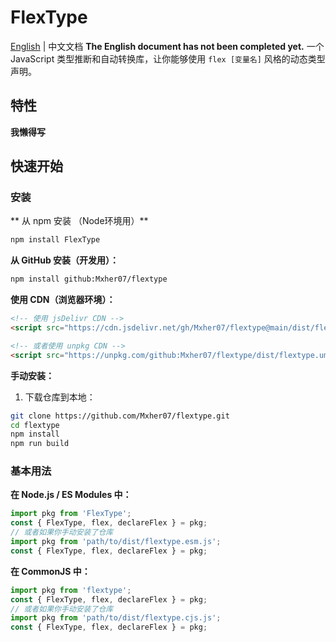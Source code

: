 # FlexType

[English](./README_EN.md) | 中文文档
**The English document has not been completed yet.**
一个 JavaScript 类型推断和自动转换库，让你能够使用 `flex [变量名]` 风格的动态类型声明。

## 特性

**我懒得写**

## 快速开始

### 安装

** 从 npm 安装 （Node环境用）**
```bash
npm install FlexType
```
**从 GitHub 安装（开发用）：**
```bash
npm install github:Mxher07/flextype
```

**使用 CDN（浏览器环境）：**
```html
<!-- 使用 jsDelivr CDN -->
<script src="https://cdn.jsdelivr.net/gh/Mxher07/flextype@main/dist/flextype.umd.js"></script>

<!-- 或者使用 unpkg CDN -->
<script src="https://unpkg.com/github:Mxher07/flextype/dist/flextype.umd.js"></script>
```

**手动安装：**
1. 下载仓库到本地：
```bash
git clone https://github.com/Mxher07/flextype.git
cd flextype
npm install
npm run build
```

### 基本用法

**在 Node.js / ES Modules 中：**
```javascript
import pkg from 'FlexType';
const { FlexType, flex, declareFlex } = pkg;
// 或者如果你手动安装了仓库
import pkg from 'path/to/dist/flextype.esm.js';
const { FlexType, flex, declareFlex } = pkg;
```

**在 CommonJS 中：**
```javascript
import pkg from 'flextype';
const { FlexType, flex, declareFlex } = pkg;
// 或者如果你手动安装了仓库
import pkg from 'path/to/dist/flextype.cjs.js';
const { FlexType, flex, declareFlex } = pkg;
```